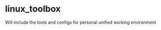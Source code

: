 linux_toolbox
=============

Will include the tools and configs for personal unified working environment
